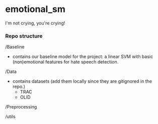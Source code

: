 # emotional_sm
I'm not crying, you're crying!



### Repo structure


/Baseline
- contains our baseline model for the project: a linear SVM with basic (non)emotional features for hate speech detection.


/Data
- contains datasets (add them locally since they are gitignored in the repo.)
  - TRAC
  - OLID

/Preprocessing


/utils

